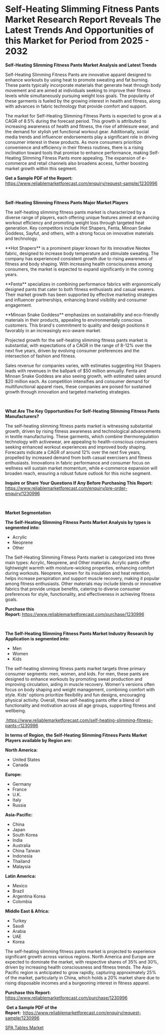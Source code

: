 <p><h1>Self-Heating Slimming Fitness Pants Market Research Report Reveals The Latest Trends And Opportunities of this Market for Period from 2025 - 2032</h1></p><p><strong>Self-Heating Slimming Fitness Pants Market Analysis and Latest Trends</strong></p>
<p><p>Self-Heating Slimming Fitness Pants are innovative apparel designed to enhance workouts by using heat to promote sweating and fat burning. These pants typically incorporate materials that generate heat through body movement and are aimed at individuals seeking to improve their fitness levels while simultaneously pursuing weight loss goals. The popularity of these garments is fueled by the growing interest in health and fitness, along with advances in fabric technology that provide comfort and support.</p><p>The market for Self-Heating Slimming Fitness Pants is expected to grow at a CAGR of 8.5% during the forecast period. This growth is attributed to increasing awareness of health and fitness, the rise of athleisure wear, and the demand for stylish yet functional workout gear. Additionally, social media trends and influencer endorsements play a significant role in driving consumer interest in these products. As more consumers prioritize convenience and efficiency in their fitness routines, there is a rising inclination toward tools that promise to enhance performance, making Self-Heating Slimming Fitness Pants more appealing. The expansion of e-commerce and retail channels also broadens access, further boosting market growth within this segment.</p></p>
<p><strong>Get a Sample PDF of the Report:&nbsp;</strong> <a href="https://www.reliablemarketforecast.com/enquiry/request-sample/1230996?utm_campaign=1167&utm_medium=2&utm_source=Github&utm_content=ia&utm_term=09022025&utm_id=self-heating-slimming-fitness-pants">https://www.reliablemarketforecast.com/enquiry/request-sample/1230996</a></p>
<p>&nbsp;</p>
<p><strong>Self-Heating Slimming Fitness Pants Major Market Players</strong></p>
<p><p>The self-heating slimming fitness pants market is characterized by a diverse range of players, each offering unique features aimed at enhancing workout efficiency and promoting weight loss through targeted heat generation. Key competitors include Hot Shapers, Fenta, Minoan Snake Goddess, Sayfut, and others, with a strong focus on innovative materials and technology.</p><p>**Hot Shapers** is a prominent player known for its innovative Neotex fabric, designed to increase body temperature and stimulate sweating. The company has experienced consistent growth due to rising awareness of fitness and body shaping. With increasing health consciousness among consumers, the market is expected to expand significantly in the coming years.</p><p>**Fenta** specializes in combining performance fabrics with ergonomically designed pants that cater to both fitness enthusiasts and casual wearers. Their market growth has been supported by effective marketing strategies and influencer partnerships, enhancing brand visibility and consumer engagement.</p><p>**Minoan Snake Goddess** emphasizes on sustainability and eco-friendly materials in their products, appealing to environmentally conscious customers. This brand's commitment to quality and design positions it favorably in an increasingly eco-aware market.</p><p>Projected growth for the self-heating slimming fitness pants market is substantial, with expectations of a CAGR in the range of 8-12% over the next five years, driven by evolving consumer preferences and the intersection of fashion and fitness.</p><p>Sales revenue for companies varies, with estimates suggesting Hot Shapers leads with revenues in the ballpark of $50 million annually. Fenta and Minoan Snake Goddess are also seeing growth, with estimated sales around $20 million each. As competition intensifies and consumer demand for multifunctional apparel rises, these companies are poised for sustained growth through innovation and targeted marketing strategies.</p></p>
<p>&nbsp;</p>
<p><strong>What Are The Key Opportunities For Self-Heating Slimming Fitness Pants Manufacturers?</strong></p>
<p><p>The self-heating slimming fitness pants market is witnessing substantial growth, driven by rising fitness awareness and technological advancements in textile manufacturing. These garments, which combine thermoregulation technology with activewear, are appealing to health-conscious consumers seeking enhanced workout experiences and improved body shaping. Forecasts indicate a CAGR of around 12% over the next five years, propelled by increased demand from both casual exercisers and fitness enthusiasts. Innovations in fabric performance and consumer focus on wellness will sustain market momentum, while e-commerce expansion will broaden reach, ensuring a robust future outlook for this niche segment.</p></p>
<p><strong>Inquire or Share Your Questions If Any Before Purchasing This Report:</strong> <a href="https://www.reliablemarketforecast.com/enquiry/pre-order-enquiry/1230996?utm_campaign=1167&utm_medium=2&utm_source=Github&utm_content=ia&utm_term=09022025&utm_id=self-heating-slimming-fitness-pants">https://www.reliablemarketforecast.com/enquiry/pre-order-enquiry/1230996</a></p>
<p>&nbsp;</p>
<p><strong>Market Segmentation</strong></p>
<p><strong>The Self-Heating Slimming Fitness Pants Market Analysis by types is segmented into:</strong></p>
<p><ul><li>Acrylic</li><li>Neoprene</li><li>Other</li></ul></p>
<p><p>The Self-Heating Slimming Fitness Pants market is categorized into three main types: Acrylic, Neoprene, and Other materials. Acrylic pants offer lightweight warmth with moisture-wicking properties, enhancing comfort during workouts. Neoprene, known for its insulation and heat retention, helps increase perspiration and support muscle recovery, making it popular among fitness enthusiasts. Other materials may include blends or innovative fabrics that provide unique benefits, catering to diverse consumer preferences for style, functionality, and effectiveness in achieving fitness goals.</p></p>
<p><strong>Purchase this Report:&nbsp;</strong><a href="https://www.reliablemarketforecast.com/purchase/1230996?utm_campaign=1167&utm_medium=2&utm_source=Github&utm_content=ia&utm_term=09022025&utm_id=self-heating-slimming-fitness-pants">https://www.reliablemarketforecast.com/purchase/1230996</a></p>
<p>&nbsp;</p>
<p><strong>The Self-Heating Slimming Fitness Pants Market Industry Research by Application is segmented into:</strong></p>
<p><ul><li>Men</li><li>Women</li><li>Kids</li></ul></p>
<p><p>The self-heating slimming fitness pants market targets three primary consumer segments: men, women, and kids. For men, these pants are designed to enhance workouts by promoting sweat production and improving circulation, aiding in muscle recovery. Women's versions often focus on body shaping and weight management, combining comfort with style. Kids' options prioritize flexibility and fun designs, encouraging physical activity. Overall, these self-heating pants offer a blend of functionality and motivation across all age groups, supporting fitness and wellbeing.</p></p>
<p><a href="https://www.reliablemarketforecast.com/self-heating-slimming-fitness-pants-r1230996?utm_campaign=1167&utm_medium=2&utm_source=Github&utm_content=ia&utm_term=09022025&utm_id=self-heating-slimming-fitness-pants">&nbsp;https://www.reliablemarketforecast.com/self-heating-slimming-fitness-pants-r1230996</a></p>
<p><strong>In terms of Region, the Self-Heating Slimming Fitness Pants Market Players available by Region are:</strong></p>
<p>
    <p> <strong> North America: </strong>
        <ul>
            <li>United States</li>
            <li>Canada</li>
        </ul>
        </p> 
    <p> <strong> Europe: </strong>
        <ul>
            <li>Germany</li>
            <li>France</li>
            <li>U.K.</li>
            <li>Italy</li>
            <li>Russia</li>
        </ul>
        </p> 
    <p> <strong> Asia-Pacific: </strong>
        <ul>
            <li>China</li>
            <li>Japan</li>
            <li>South Korea</li>
            <li>India</li>
            <li>Australia</li>
            <li>China Taiwan</li>
            <li>Indonesia</li>
            <li>Thailand</li>
            <li>Malaysia</li>
        </ul>
        </p> 
    <p> <strong> Latin America: </strong>
        <ul>
            <li>Mexico</li>
            <li>Brazil</li>
            <li>Argentina Korea</li>
            <li>Colombia</li>
        </ul>
        </p> 
    <p> <strong> Middle East & Africa: </strong>
        <ul>
            <li>Turkey</li>
            <li>Saudi</li>
            <li>Arabia</li>
            <li>UAE</li>
            <li>Korea</li>
        </ul>
    </p>
    </p>
<p><p>The self-heating slimming fitness pants market is projected to experience significant growth across various regions. North America and Europe are expected to dominate the market, with respective shares of 35% and 30%, driven by increasing health consciousness and fitness trends. The Asia-Pacific region is anticipated to grow rapidly, capturing approximately 25% of the market, particularly in China, which holds a 20% market share due to rising disposable incomes and a burgeoning interest in fitness apparel.</p></p>
<p><strong>Purchase this Report: </strong><a href="https://www.reliablemarketforecast.com/purchase/1230996?utm_campaign=1167&utm_medium=2&utm_source=Github&utm_content=ia&utm_term=09022025&utm_id=self-heating-slimming-fitness-pants">https://www.reliablemarketforecast.com/purchase/1230996</a></p>
<p>&nbsp;<strong>Get a Sample PDF of the Report:&nbsp;&nbsp;</strong><a href="https://www.reliablemarketforecast.com/enquiry/request-sample/1230996?utm_campaign=1167&utm_medium=2&utm_source=Github&utm_content=ia&utm_term=09022025&utm_id=self-heating-slimming-fitness-pants">https://www.reliablemarketforecast.com/enquiry/request-sample/1230996</a></p>
<p><strong></strong></p>
<p><p><a href="https://github.com/mabutironaldo/Market-Research-Report-List-7/blob/main/spa-tables-market.md?utm_campaign=1167&utm_medium=2&utm_source=Github&utm_content=ia&utm_term=09022025&utm_id=self-heating-slimming-fitness-pants">SPA Tables Market</a></p></p>